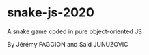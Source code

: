 # snake-js-2020
A snake game coded in pure object-oriented JS

By Jérémy FAGGION and Said JUNUZOVIC
